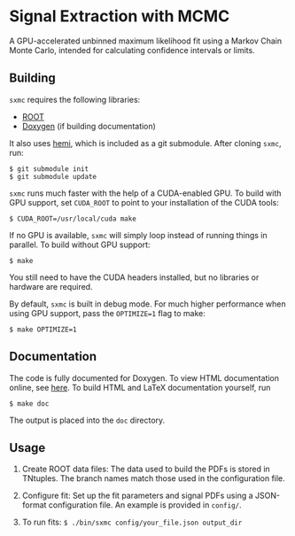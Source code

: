 Signal Extraction with MCMC
===========================
A GPU-accelerated unbinned maximum likelihood fit using a Markov Chain Monte
Carlo, intended for calculating confidence intervals or limits.

Building
--------
`sxmc` requires the following libraries:

* [ROOT](http://root.cern.ch)
* [Doxygen](http://doxygen.org) (if building documentation)

It also uses [hemi](https://github.com/harrism/hemi), which is included as a
git submodule. After cloning `sxmc`, run:

    $ git submodule init
    $ git submodule update

`sxmc` runs much faster with the help of a CUDA-enabled GPU. To build with GPU
support, set `CUDA_ROOT` to point to your installation of the CUDA tools:

    $ CUDA_ROOT=/usr/local/cuda make

If no GPU is available, `sxmc` will simply loop instead of running things in
parallel. To build without GPU support:

    $ make

You still need to have the CUDA headers installed, but no libraries or hardware
are required.

By default, `sxmc` is built in debug mode.  For much higher performance when
using GPU support, pass the `OPTIMIZE=1` flag to make:

    $ make OPTIMIZE=1

Documentation
-------------
The code is fully documented for Doxygen. To view HTML documentation online,
see [here](http://mastbaum.github.io/sxmc/doc/html). To build HTML and LaTeX
documentation yourself, run

    $ make doc

The output is placed into the `doc` directory.

Usage
-----
1. Create ROOT data files: The data used to build the PDFs is stored in
   TNtuples. The branch names match those used in the configuration file.

2. Configure fit: Set up the fit parameters and signal PDFs using a JSON-format
   configuration file. An example is provided in `config/`.

3. To run fits:
   `$ ./bin/sxmc config/your_file.json output_dir`

